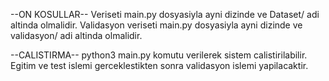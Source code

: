 --ON KOSULLAR--
Veriseti main.py dosyasiyla ayni dizinde ve Dataset/ adi altinda olmalidir.
Validasyon veriseti main.py dosyasiyla ayni dizinde ve validasyon/ adi altinda olmalidir.


--CALISTIRMA--
python3 main.py komutu verilerek sistem calistirilabilir.
Egitim ve test islemi gerceklestikten sonra validasyon islemi yapilacaktir.


